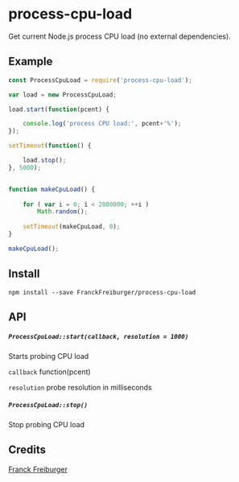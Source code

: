 # process-cpu-load
Get current Node.js process CPU load (no external dependencies).

## Example

```JavaScript
const ProcessCpuLoad = require('process-cpu-load');

var load = new ProcessCpuLoad;

load.start(function(pcent) {

	console.log('process CPU load:', pcent+'%');
});

setTimeout(function() {

	load.stop();
}, 5000);


function makeCpuLoad() {
	
	for ( var i = 0; i < 2000000; ++i )
		Math.random();
	
	setTimeout(makeCpuLoad, 0);
}

makeCpuLoad();
```

## Install

`npm install --save FranckFreiburger/process-cpu-load`


## API

##### `ProcessCpuLoad::start(callback, resolution = 1000)`
Starts probing CPU load

`callback`
	function(pcent)

`resolution`
	probe resolution in milliseconds


##### `ProcessCpuLoad::stop()`
Stop probing CPU load


## Credits

[Franck Freiburger](https://www.franck-freiburger.com)
